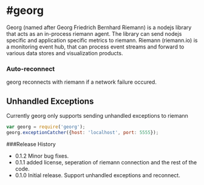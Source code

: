 #georg
=========

Georg (named after Georg Friedrich Bernhard Riemann) is a nodejs library that acts as an in-process riemann agent.
The library can send nodejs specific and application specific metrics to riemann.
Riemann (riemann.io) is a monitoring event hub, that can process event streams and forward to various data stores and visualization products.


### Auto-reconnect ###
georg reconnects with riemann if a network failure occured.

## Unhandled Exceptions ##

Currently georg only supports sending unhandled exceptions to riemann

```javascript
var georg = require('georg');
georg.exceptionCatcher({host: 'localhost', port: 5555});
```


###Release History

* 0.1.2 Minor bug fixes.
* 0.1.1 added license, seperation of riemann connection and the rest of the code.
* 0.1.0 Initial release. Support unhandled exceptions and reconnect.
